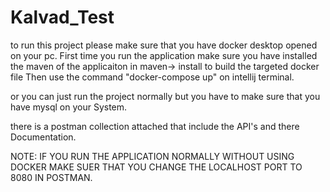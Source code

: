 # Kalvad_Test



to run this project please make sure that you have docker desktop opened on your pc. First time you run the application make sure you have installed the maven of the applicaiton in maven-> install to build the targeted docker file Then use the command "docker-compose up" on intellij terminal.

or you can just run the project normally but you have to make sure that you have mysql on your System. 

there is a postman collection attached that include the API's and there Documentation.  

NOTE: IF YOU RUN THE APPLICATION NORMALLY WITHOUT USING DOCKER MAKE SUER THAT YOU CHANGE THE LOCALHOST PORT TO 8080 IN POSTMAN. 
